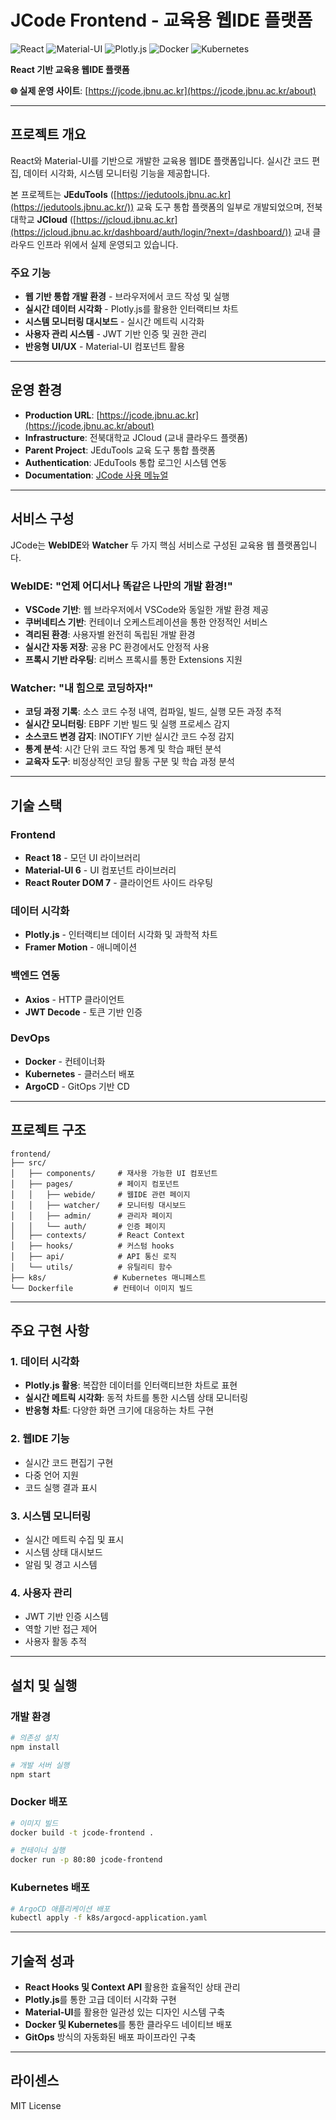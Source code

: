 # JCode Frontend - 교육용 웹IDE 플랫폼

![React](https://img.shields.io/badge/React-61DAFB?style=for-the-badge&logo=react&logoColor=black)
![Material-UI](https://img.shields.io/badge/Material--UI-007FFF?style=for-the-badge&logo=mui&logoColor=white)
![Plotly.js](https://img.shields.io/badge/Plotly.js-3F4F75?style=for-the-badge&logo=plotly&logoColor=white)
![Docker](https://img.shields.io/badge/Docker-2496ED?style=for-the-badge&logo=docker&logoColor=white)
![Kubernetes](https://img.shields.io/badge/Kubernetes-326CE5?style=for-the-badge&logo=kubernetes&logoColor=white)

**React 기반 교육용 웹IDE 플랫폼**

**🌐 실제 운영 사이트**: [https://jcode.jbnu.ac.kr](https://jcode.jbnu.ac.kr/about)

---

## 프로젝트 개요

React와 Material-UI를 기반으로 개발한 교육용 웹IDE 플랫폼입니다. 실시간 코드 편집, 데이터 시각화, 시스템 모니터링 기능을 제공합니다.

본 프로젝트는 **JEduTools** ([https://jedutools.jbnu.ac.kr](https://jedutools.jbnu.ac.kr/)) 교육 도구 통합 플랫폼의 일부로 개발되었으며, 전북대학교 **JCloud** ([https://jcloud.jbnu.ac.kr](https://jcloud.jbnu.ac.kr/dashboard/auth/login/?next=/dashboard/)) 교내 클라우드 인프라 위에서 실제 운영되고 있습니다.

### 주요 기능
- **웹 기반 통합 개발 환경** - 브라우저에서 코드 작성 및 실행
- **실시간 데이터 시각화** - Plotly.js를 활용한 인터랙티브 차트
- **시스템 모니터링 대시보드** - 실시간 메트릭 시각화
- **사용자 관리 시스템** - JWT 기반 인증 및 권한 관리
- **반응형 UI/UX** - Material-UI 컴포넌트 활용

---

## 운영 환경

- **Production URL**: [https://jcode.jbnu.ac.kr](https://jcode.jbnu.ac.kr/about)
- **Infrastructure**: 전북대학교 JCloud (교내 클라우드 플랫폼)
- **Parent Project**: JEduTools 교육 도구 통합 플랫폼
- **Authentication**: JEduTools 통합 로그인 시스템 연동
- **Documentation**: [JCode 사용 메뉴얼](https://jhelper.jbnu.ac.kr/JCode)

---

## 서비스 구성

JCode는 **WebIDE**와 **Watcher** 두 가지 핵심 서비스로 구성된 교육용 웹 플랫폼입니다.

### WebIDE: "언제 어디서나 똑같은 나만의 개발 환경!"
- **VSCode 기반**: 웹 브라우저에서 VSCode와 동일한 개발 환경 제공
- **쿠버네티스 기반**: 컨테이너 오케스트레이션을 통한 안정적인 서비스
- **격리된 환경**: 사용자별 완전히 독립된 개발 환경
- **실시간 자동 저장**: 공용 PC 환경에서도 안정적 사용
- **프록시 기반 라우팅**: 리버스 프록시를 통한 Extensions 지원

### Watcher: "내 힘으로 코딩하자!"
- **코딩 과정 기록**: 소스 코드 수정 내역, 컴파일, 빌드, 실행 모든 과정 추적
- **실시간 모니터링**: EBPF 기반 빌드 및 실행 프로세스 감지
- **소스코드 변경 감지**: INOTIFY 기반 실시간 코드 수정 감지
- **통계 분석**: 시간 단위 코드 작업 통계 및 학습 패턴 분석
- **교육자 도구**: 비정상적인 코딩 활동 구분 및 학습 과정 분석

---

## 기술 스택

### Frontend
- **React 18** - 모던 UI 라이브러리
- **Material-UI 6** - UI 컴포넌트 라이브러리
- **React Router DOM 7** - 클라이언트 사이드 라우팅

### 데이터 시각화
- **Plotly.js** - 인터랙티브 데이터 시각화 및 과학적 차트
- **Framer Motion** - 애니메이션

### 백엔드 연동
- **Axios** - HTTP 클라이언트
- **JWT Decode** - 토큰 기반 인증

### DevOps
- **Docker** - 컨테이너화
- **Kubernetes** - 클러스터 배포
- **ArgoCD** - GitOps 기반 CD

---

## 프로젝트 구조

```
frontend/
├── src/
│   ├── components/     # 재사용 가능한 UI 컴포넌트
│   ├── pages/          # 페이지 컴포넌트
│   │   ├── webide/     # 웹IDE 관련 페이지
│   │   ├── watcher/    # 모니터링 대시보드
│   │   ├── admin/      # 관리자 페이지
│   │   └── auth/       # 인증 페이지
│   ├── contexts/       # React Context
│   ├── hooks/          # 커스텀 hooks
│   ├── api/            # API 통신 로직
│   └── utils/          # 유틸리티 함수
├── k8s/               # Kubernetes 매니페스트
└── Dockerfile         # 컨테이너 이미지 빌드
```

---

## 주요 구현 사항

### 1. 데이터 시각화
- **Plotly.js 활용**: 복잡한 데이터를 인터랙티브한 차트로 표현
- **실시간 메트릭 시각화**: 동적 차트를 통한 시스템 상태 모니터링
- **반응형 차트**: 다양한 화면 크기에 대응하는 차트 구현

### 2. 웹IDE 기능
- 실시간 코드 편집기 구현
- 다중 언어 지원
- 코드 실행 결과 표시

### 3. 시스템 모니터링
- 실시간 메트릭 수집 및 표시
- 시스템 상태 대시보드
- 알림 및 경고 시스템

### 4. 사용자 관리
- JWT 기반 인증 시스템
- 역할 기반 접근 제어
- 사용자 활동 추적

---

## 설치 및 실행

### 개발 환경
```bash
# 의존성 설치
npm install

# 개발 서버 실행
npm start
```

### Docker 배포
```bash
# 이미지 빌드
docker build -t jcode-frontend .

# 컨테이너 실행
docker run -p 80:80 jcode-frontend
```

### Kubernetes 배포
```bash
# ArgoCD 애플리케이션 배포
kubectl apply -f k8s/argocd-application.yaml
```

---

## 기술적 성과

- **React Hooks 및 Context API** 활용한 효율적인 상태 관리
- **Plotly.js**를 통한 고급 데이터 시각화 구현
- **Material-UI**를 활용한 일관성 있는 디자인 시스템 구축
- **Docker 및 Kubernetes**를 통한 클라우드 네이티브 배포
- **GitOps** 방식의 자동화된 배포 파이프라인 구축

---

## 라이센스

MIT License

